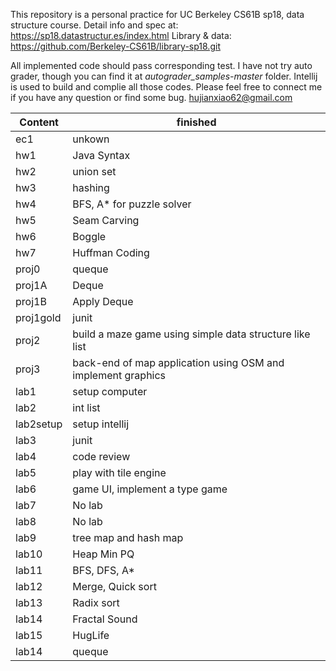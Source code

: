 This repository is a personal practice for UC Berkeley CS61B sp18, data structure course.
Detail info and spec at: https://sp18.datastructur.es/index.html
Library & data: https://github.com/Berkeley-CS61B/library-sp18.git

All implemented code should pass corresponding test. I have not try auto grader, though you can find it at *autograder_samples-master* folder. 
Intellij is used to build and complie all those codes.
Please feel free to connect me if you have any question or find some bug.
hujianxiao62@gmail.com

  | Content | finished
------------ | -------------
ec1 | unkown | N
hw1 | Java Syntax | N
hw2 | union set | Y
hw3 | hashing | Y
hw4 | BFS, A* for puzzle solver| Y
hw5 | Seam Carving | N
hw6 | Boggle | N
hw7 | Huffman Coding | N
proj0 | queque | N
proj1A | Deque | Y
proj1B | Apply Deque| Y
proj1gold | junit| N
proj2 | build a maze game using simple data structure like list| Y
proj3 | back-end of map application using OSM and implement graphics| N
lab1 | setup computer | Y
lab2 | int list | Y
lab2setup | setup intellij | Y
lab3 | junit | N
lab4 | code review | N
lab5 | play with tile engine | Y
lab6 | game UI, implement a type game| Y
lab7 | No lab | 
lab8 | No lab | 
lab9 | tree map and hash map | Y
lab10 | Heap Min PQ | Y
lab11 | BFS, DFS, A* | Y
lab12 | Merge, Quick sort | Y
lab13 | Radix sort | Y
lab14 | Fractal Sound | N
lab15 | HugLife | N
lab14 | queque | N
